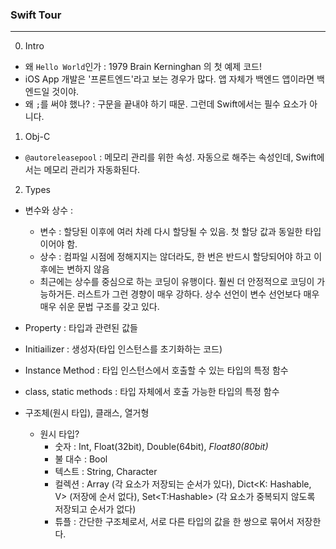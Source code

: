 ### Swift Tour
---

0. Intro
- 왜 `Hello World`인가 : 1979 Brain Kerninghan 의 첫 예제 코드!
- iOS App 개발은 '프론트엔드'라고 보는 경우가 많다. 앱 자체가 백엔드 앱이라면 백엔드일 것이야.
- 왜 `;`를 써야 했나? : 구문을 끝내야 하기 때문. 그런데 Swift에서는 필수 요소가 아니다.

1. Obj-C
- `@autoreleasepool` : 메모리 관리를 위한 속성. 자동으로 해주는 속성인데, Swift에서는 메모리 관리가 자동화된다.

2. Types
- 변수와 상수 :
    + 변수 : 할당된 이후에 여러 차례 다시 할당될 수 있음. 첫 할당 값과 동일한 타입이어야 함.
    + 상수 : 컴파일 시점에 정해지지는 않더라도, 한 번은 반드시 할당되어야 하고 이후에는 변하지 않음
    + 최근에는 상수를 중심으로 하는 코딩이 유행이다. 훨씬 더 안정적으로 코딩이 가능하거든. 러스트가 그런 경향이 매우 강하다. 상수 선언이 변수 선언보다 매우매우 쉬운 문법 구조를 갖고 있다.
- Property : 타입과 관련된 값들
- Initiailizer : 생성자(타입 인스턴스를 초기화하는 코드)
- Instance Method : 타입 인스턴스에서 호출할 수 있는 타입의 특정 함수
- class, static methods : 타입 자체에서 호출 가능한 타입의 특정 함수

- 구조체(원시 타입), 클래스, 열거형
    + 원시 타입?
        * 숫자 : Int, Float(32bit), Double(64bit), *Float80(80bit)*
        * 불 대수 : Bool
        * 텍스트 : String, Character
        * 컬렉션 : Array<T> (각 요소가 저장되는 순서가 있다), Dict<K: Hashable, V> (저장에 순서 없다), Set<T:Hashable> (각 요소가 중복되지 않도록 저장되고 순서가 없다)
        * 튜플 : 간단한 구조체로서, 서로 다른 타입의 값을 한 쌍으로 묶어서 저장한다.